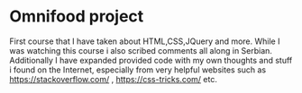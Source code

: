 # Omnifood project
First course that I have taken about HTML,CSS,JQuery and more.
While I was watching this course i also scribed comments all along in Serbian.
Additionally I have expanded provided code with my own thoughts and stuff i found on the Internet,
especially from very helpful websites such as https://stackoverflow.com/ , https://css-tricks.com/ etc.